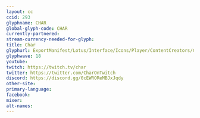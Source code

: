 ```yaml
---
layout: cc
ccid: 293
glyphname: CHAR
global-glyph-code: CHAR
currently-partnered:
stream-currency-needed-for-glyph:
title: Char
glyphurl: ExportManifest/Lotus/Interface/Icons/Player/ContentCreators/Char.png
glyphwave: 18
youtube:
twitch: https://twitch.tv/char
twitter: https://twitter.com/CharOnTwitch
discord: https://discord.gg/0cEWROReMBJxJqdy
other-site:
primary-language:
facebook:
mixer:
alt-names:
---
```

